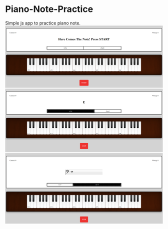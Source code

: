 # Piano-Note-Practice
Simple js app to practice piano note.
![](demo/1.png)
![](demo/2.png)
![](demo/3.png)
